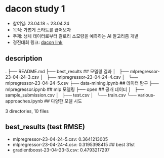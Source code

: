 # dacon study 1

 * 참여일: 23.04.18 ~ 23.04.24
 * 목적: 가볍게 스타트를 끊어보자
 * 주제: 생체 데이터로부터 칼로리 소모량을 예측하는 AI 알고리즘 개발
 * 경진대회 링크: [dacon link](https://dacon.io/competitions/official/236097/overview/description)
 
## description
.
├── README.md
├── best_results                     ## 모델링 결과
│   ├── mlpregressor-23-04-24-3.csv
│   ├── mlpregressor-23-04-24-4.csv
│   └── mlpregressor-23-04-24-5.csv
├── data-mining.ipynb                ## 데이터 탐구
├── mlpregressor.ipynb               ## mlp 모델링
├── open                             ## 공개 데이터
│   ├── sample_submission.csv
│   ├── test.csv
│   └── train.csv
└── various-approaches.ipynb         ## 다양한 모델 시도

3 directories, 10 files
 
## best_results (test RMSE)
* mlpregressor-23-04-24-5.csv: 0.3641213005
* mlpregressor-23-04-24-4.csv: 0.3195398415 ## best 31st
* gradientboost-23-04-23-3.csv: 0.4793217297